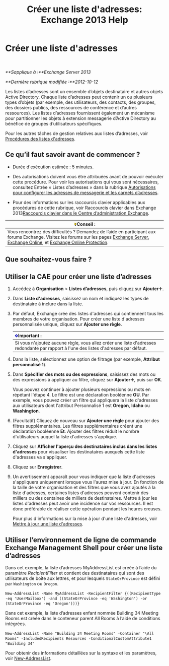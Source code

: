 ﻿---
title: "Créer une liste d'adresses: Exchange 2013 Help"
TOCTitle: Créer une liste d'adresses
ms:assetid: e86ba1b7-c41c-4050-bc29-13996cf53c59
ms:mtpsurl: https://technet.microsoft.com/fr-fr/library/Bb125036(v=EXCHG.150)
ms:contentKeyID: 50479448
ms.date: 05/23/2018
mtps_version: v=EXCHG.150
f1_keywords:
- Microsoft.Exchange.Management.SnapIn.Esm.OrganizationConfiguration.Mailbox.NewAddressListWizardForm.AddressListIntroductionPage
ms.translationtype: MT
---

# Créer une liste d'adresses

 

_**Sapplique à :**Exchange Server 2013_

_**Dernière rubrique modifiée :**2012-10-12_

Les listes d’adresses sont un ensemble d’objets destinataire et autres objets Active Directory. Chaque liste d’adresses peut contenir un ou plusieurs types d’objets (par exemple, des utilisateurs, des contacts, des groupes, des dossiers publics, des ressources de conférence et d’autres ressources). Les listes d’adresses fournissent également un mécanisme pour partitionner les objets à extension messagerie d’Active Directory au bénéfice de groupes d’utilisateurs spécifiques.

Pour les autres tâches de gestion relatives aux listes d’adresses, voir [Procédures des listes d'adresses](address-list-procedures-exchange-2013-help.md).

## Ce qu’il faut savoir avant de commencer ?

  - Durée d'exécution estimée : 5 minutes.

  - Des autorisations doivent vous être attribuées avant de pouvoir exécuter cette procédure. Pour voir les autorisations qui vous sont nécessaires, consultez Entrée « Listes d’adresses » dans la rubrique [Autorisations pour configurer les adresses de messagerie et les carnets d’adresses](email-address-and-address-book-permissions-exchange-2013-help.md).

  - Pour des informations sur les raccourcis clavier applicables aux procédures de cette rubrique, voir Raccourcis clavier dans Exchange 2013[Raccourcis clavier dans le Centre d’administration Exchange](keyboard-shortcuts-in-the-exchange-admin-center-exchange-online-protection-help.md).

<table>
<thead>
<tr class="header">
<th><img src="images/Bb125224.tip(EXCHG.150).gif" title="Conseil" alt="Conseil" />Conseil :</th>
</tr>
</thead>
<tbody>
<tr class="odd">
<td>Vous rencontrez des difficultés ? Demandez de l’aide en participant aux forums Exchange. Visitez les forums sur les pages <a href="https://go.microsoft.com/fwlink/p/?linkid=60612">Exchange Server</a>, <a href="https://go.microsoft.com/fwlink/p/?linkid=267542">Exchange Online</a>, et <a href="https://go.microsoft.com/fwlink/p/?linkid=285351">Exchange Online Protection</a>.</td>
</tr>
</tbody>
</table>


## Que souhaitez-vous faire ?

## Utiliser la CAE pour créer une liste d’adresses

1.  Accédez à **Organisation** \> **Listes d’adresses**, puis cliquez sur **Ajouter**![Icône Ajouter](images/JJ218640.c1e75329-d6d7-4073-a27d-498590bbb558(EXCHG.150).gif "Icône Ajouter").

2.  Dans **Liste d'adresses**, saisissez un nom et indiquez les types de destinataire à inclure dans la liste.

3.  Par défaut, Exchange crée des listes d'adresses qui contiennent tous les membres de votre organisation. Pour créer une liste d'adresses personnalisée unique, cliquez sur **Ajouter une règle**.
    
    <table>
    <thead>
    <tr class="header">
    <th><img src="images/JJ159813.important(EXCHG.150).gif" title="Important" alt="Important" />Important :</th>
    </tr>
    </thead>
    <tbody>
    <tr class="odd">
    <td>Si vous n'ajoutez aucune règle, vous allez créer une liste d'adresses redondante par rapport à l'une des listes d'adresses par défaut.</td>
    </tr>
    </tbody>
    </table>


4.  Dans la liste, sélectionnez une option de filtrage (par exemple, **Attribut personnalisé 1**).

5.  Dans **Spécifier des mots ou des expressions**, saisissez des mots ou des expressions à appliquer au filtre, cliquez sur **Ajouter**![Icône Ajouter](images/JJ218640.c1e75329-d6d7-4073-a27d-498590bbb558(EXCHG.150).gif "Icône Ajouter"), puis sur **OK**.
    
    Vous pouvez continuer à ajouter plusieurs expressions ou mots en répétant l'étape 4. Le filtre est une déclaration booléenne **OU**. Par exemple, vous pouvez créer un filtre qui appliquera la liste d'adresses aux utilisateurs dont l'attribut Personnalisé 1 est **Oregon**, **Idaho** ou **Washington**.

6.  (Facultatif) Cliquez de nouveau sur **Ajouter une règle** pour ajouter des filtres supplémentaires. Les filtres supplémentaires créent une déclaration booléenne **Et**. Ajouter des filtres réduit le nombre d'utilisateurs auquel la liste d'adresses s'applique.

7.  Cliquez sur **Afficher l'aperçu des destinataires inclus dans les listes d'adresses** pour visualiser les destinataires auxquels cette liste d'adresses va s'appliquer.

8.  Cliquez sur **Enregistrer**.

9.  Un avertissement apparaît pour vous indiquer que la liste d'adresses s'appliquera uniquement lorsque vous l'aurez mise à jour. En fonction de la taille de votre organisation et des filtres que vous avez ajoutés à la liste d'adresses, certaines listes d'adresses peuvent contenir des milliers ou des centaines de milliers de destinataires. Mettre à jour les listes d'adresses peut avoir une incidence sur vos ressources. Il est donc préférable de réaliser cette opération pendant les heures creuses.
    
    Pour plus d'informations sur la mise à jour d'une liste d'adresses, voir [Mettre à jour une liste d'adresses](update-an-address-list-exchange-2013-help.md).

## Utiliser l’environnement de ligne de commande Exchange Management Shell pour créer une liste d’adresses

Dans cet exemple, la liste d’adresses MyAddressList est créée à l’aide du paramètre *RecipientFilter* et contient des destinataires qui sont des utilisateurs de boîte aux lettres, et pour lesquels `StateOrProvince` est défini par `Washington` ou `Oregon`.

    New-AddressList -Name MyAddressList -RecipientFilter {((RecipientType -eq 'UserMailbox') -and ((StateOrProvince -eq 'Washington') -or (StateOrProvince -eq 'Oregon')))}

Dans cet exemple, la liste d’adresses enfant nommée Building 34 Meeting Rooms est créée dans le conteneur parent All Rooms à l’aide de conditions intégrées.

    New-AddressList -Name "Building 34 Meeting Rooms" -Container "\All Rooms" -IncludedRecipients Resources -ConditionalCustomAttribute1 "Building 34"

Pour obtenir des informations détaillées sur la syntaxe et les paramètres, voir [New-AddressList](https://technet.microsoft.com/fr-fr/library/aa996912\(v=exchg.150\)).

